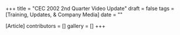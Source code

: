 +++
title = "CEC 2002 2nd Quarter Video Update"
draft = false
tags = [Training, Updates, & Company Media]
date = ""

[Article]
contributors = []
gallery = []
+++